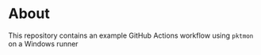 # About

This repository contains an example GitHub Actions workflow using `pktmon` on a Windows runner
